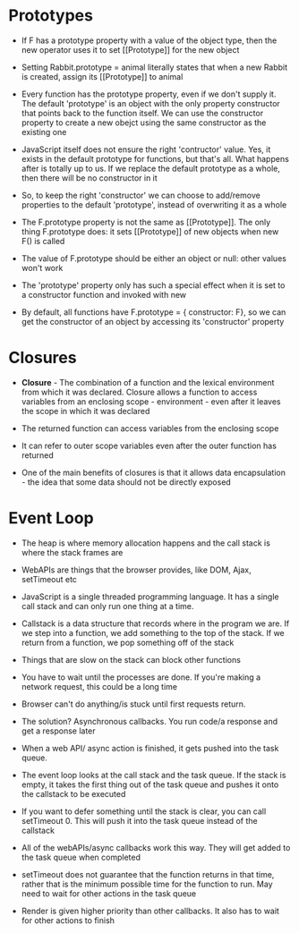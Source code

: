 # Prototypes

* If F has a prototype property with a value of the object type, then the new operator uses it to set [[Prototype]] for the new object

* Setting Rabbit.prototype = animal literally states that when a new Rabbit is created, assign its [[Prototype]] to animal

* Every function has the prototype property, even if we don't supply it. The default 'prototype' is an object with the only property constructor that points back to the function itself. We can use the constructor property to create a new obejct using the same constructor as the existing one

* JavaScript itself does not ensure the right 'contructor' value. Yes, it exists in the default prototype for functions, but that's all. What happens after is totally up to us. If we replace the default prototype as a whole, then there will be no constructor in it

* So, to keep the right 'constructor' we can choose to add/remove properties to the default 'prototype', instead of overwriting it as a whole

* The F.prototype property is not the same as [[Prototype]]. The only thing F.prototype does: it sets [[Prototype]] of new objects when new F() is called

* The value of F.prototype should be either an object or null: other values won't work

* The 'prototype' property only has such a special effect when it is set to a constructor function and invoked with new

* By default, all functions have F.prototype = { constructor: F}, so we can get the constructor of an object by accessing its 'constructor' property

# Closures

* **Closure** - The combination of a function and the lexical environment from which it was declared. Closure allows a function to access variables from an enclosing scope - environment - even after it leaves the scope in which it was declared

* The returned function can access variables from the enclosing scope

* It can refer to outer scope variables even after the outer function has returned

* One of the main benefits of closures is that it allows data encapsulation - the idea that some data should not be directly exposed

# Event Loop

* The heap is where memory allocation happens and the call stack is where the stack frames are

* WebAPIs are things that the browser provides, like DOM, Ajax, setTimeout etc

* JavaScript is a single threaded programming language. It has a single call stack and can only run one thing at a time.

* Callstack is a data structure that records where in the program we are. If we step into a function, we add something to the top of the stack. If we return from a function, we pop something off of the stack

* Things that are slow on the stack can block other functions

* You have to wait until the processes are done. If you're making a network request, this could be a long time

* Browser can't do anything/is stuck until first requests return.

* The solution? Asynchronous callbacks. You run code/a response and get a response later

* When a web API/ async action is finished, it gets pushed into the task queue.

* The event loop looks at the call stack and the task queue. If the stack is empty, it takes the first thing out of the task queue and pushes it onto the callstack to be executed

* If you want to defer something until the stack is clear, you can call setTimeout 0. This will push it into the task queue instead of the callstack

* All of the webAPIs/async callbacks work this way. They will get added to the task queue when completed

* setTimeout does not guarantee that the function returns in that time, rather that is the minimum possible time for the function to run. May need to wait for other actions in the task queue

* Render is given higher priority than other callbacks. It also has to wait for other actions to finish